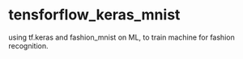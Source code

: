 # tensforflow_keras_mnist
using tf.keras and fashion_mnist on ML, to train machine for fashion recognition.
